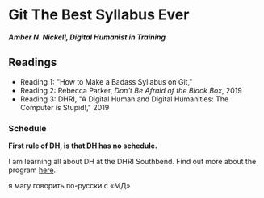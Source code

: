 # Git The Best Syllabus Ever

***Amber N. Nickell, Digital Humanist in Training***

## Readings

- Reading 1: "How to Make a Badass Syllabus on Git," 
- Reading 2: Rebecca Parker, *Don't Be Afraid of the Black Box*, 2019
- Reading 3: DHRI, "A Digital Human and Digital Humanities: The Computer is Stupid!," 2019   

### Schedule 

**First rule of DH, is that DH has no schedule.**



I am learning all about DH at the DHRI Southbend. Find out more about the program [here](https://github.com/dhsouthbend).

я магу говорить по-русски с «МД»


